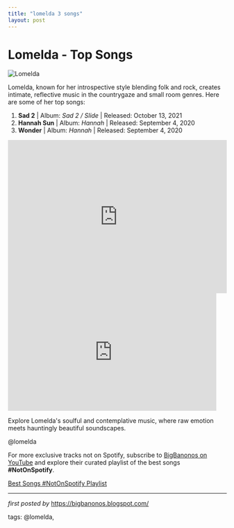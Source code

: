 ```yaml
---
title: "lomelda 3 songs"
layout: post
---
```

<h1>Lomelda - Top Songs</h1>
<img src="https://i.ytimg.com/vi/FJ2vJJjHOi0/hq720.jpg?sqp=-oaymwEhCK4FEIIDSFryq4qpAxMIARUAAAAAGAElAADIQj0AgKJD&rs=AOn4CLCCH4LEvo65aIrSUyt8D6nK6l2UFg" alt="Lomelda"> <p>Lomelda, known for her introspective style blending folk and rock, creates intimate, reflective music in the countrygaze and small room genres. Here are some of her top songs:</p> <ol> <li><strong>Sad 2</strong> | Album: <em>Sad 2 / Slide</em> | Released: October 13, 2021</li> <li><strong>Hannah Sun</strong> | Album: <em>Hannah</em> | Released: September 4, 2020</li> <li><strong>Wonder</strong> | Album: <em>Hannah</em> | Released: September 4, 2020</li>
</ol> <div> <iframe src="https://open.spotify.com/embed/playlist/7mavsykVoQtDbIATpsEKzg?utm_source=generator" width="100%" height="352" frameBorder="0" allowfullscreen="" allow="autoplay; clipboard-write; encrypted-media; fullscreen; picture-in-picture" loading="lazy"></iframe>
</div>
<iframe frameborder="0" height="270" src="https://www.youtube.com/embed/AA7S0fEgwxw" width="480"></iframe> <p>Explore Lomelda's soulful and contemplative music, where raw emotion meets hauntingly beautiful soundscapes.</p> <!-- Tags -->
<p>@lomelda</p>


<!--Subscribe and Playlist Links-->
<div>
    <p>For more exclusive tracks not on Spotify, subscribe to <a href="https://www.youtube.com/@BigBanonos" target="_blank">BigBanonos on YouTube</a> and explore their curated playlist of the best songs <strong>#NotOnSpotify</strong>.</p>
    <p><a href="https://www.youtube.com/playlist?list=PLtuNtuTatqI0kFahUCbtbfenC_ET5O_tr" target="_blank">Best Songs #NotOnSpotify Playlist<br /></a></p></div>

<hr />

<p><em>first posted by</em> <a href="https://bigbanonos.blogspot.com/" rel="noopener" target="_new">https://bigbanonos.blogspot.com/</a></p>

<p>tags: @lomelda,</p>
